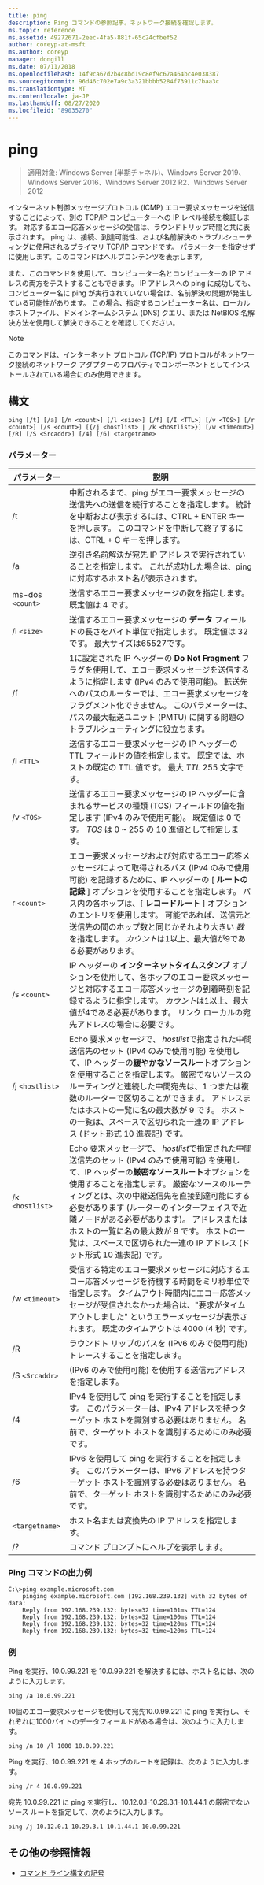 ```yaml
---
title: ping
description: Ping コマンドの参照記事。ネットワーク接続を確認します。
ms.topic: reference
ms.assetid: 49272671-2eec-4fa5-881f-65c24cfbef52
author: coreyp-at-msft
ms.author: coreyp
manager: dongill
ms.date: 07/11/2018
ms.openlocfilehash: 14f9ca67d2b4c8bd19c8ef9c67a464bc4e038387
ms.sourcegitcommit: 96d46c702e7a9c3a321bbbb5284f73911c7baa3c
ms.translationtype: MT
ms.contentlocale: ja-JP
ms.lasthandoff: 08/27/2020
ms.locfileid: "89035270"
---
```

# <a name="ping"></a>ping

> 適用対象: Windows Server (半期チャネル)、Windows Server 2019、Windows Server 2016、Windows Server 2012 R2、Windows Server 2012

インターネット制御メッセージプロトコル (ICMP) エコー要求メッセージを送信することによって、別の TCP/IP コンピューターへの IP レベル接続を検証します。 対応するエコー応答メッセージの受信は、ラウンドトリップ時間と共に表示されます。 ping は、接続、到達可能性、および名前解決のトラブルシューティングに使用されるプライマリ TCP/IP コマンドです。 パラメーターを指定せずに使用します。このコマンドはヘルプコンテンツを表示します。

また、このコマンドを使用して、コンピューター名とコンピューターの IP アドレスの両方をテストすることもできます。 IP アドレスへの ping に成功しても、コンピューター名に ping が実行されていない場合は、名前解決の問題が発生している可能性があります。 この場合、指定するコンピューター名は、ローカルホストファイル、ドメインネームシステム (DNS) クエリ、または NetBIOS 名解決方法を使用して解決できることを確認してください。

> [!NOTE]
> このコマンドは、インターネット プロトコル (TCP/IP) プロトコルがネットワーク接続のネットワーク アダプターのプロパティでコンポーネントとしてインストールされている場合にのみ使用できます。

## <a name="syntax"></a>構文

```
ping [/t] [/a] [/n <count>] [/l <size>] [/f] [/I <TTL>] [/v <TOS>] [/r <count>] [/s <count>] [{/j <hostlist> | /k <hostlist>}] [/w <timeout>] [/R] [/S <Srcaddr>] [/4] [/6] <targetname>
```

### <a name="parameters"></a>パラメーター

| パラメーター | 説明 |
|--|--|
| /t | 中断されるまで、ping がエコー要求メッセージの送信先への送信を続行することを指定します。 統計を中断および表示するには、CTRL + ENTER キーを押します。 このコマンドを中断して終了するには、CTRL + C キーを押します。 |
| /a | 逆引き名前解決が宛先 IP アドレスで実行されていることを指定します。 これが成功した場合は、ping に対応するホスト名が表示されます。 |
| ms-dos `<count>` | 送信するエコー要求メッセージの数を指定します。 既定値は 4 です。 |
| /l `<size>` | 送信するエコー要求メッセージの **データ** フィールドの長さをバイト単位で指定します。 既定値は 32 です。 最大サイズは65527です。 |
| /f | 1に設定された IP ヘッダーの **Do Not Fragment** フラグを使用して、エコー要求メッセージを送信するように指定します (IPv4 のみで使用可能)。 転送先へのパスのルーターでは、エコー要求メッセージをフラグメント化できません。 このパラメーターは、パスの最大転送ユニット (PMTU) に関する問題のトラブルシューティングに役立ちます。 |
| /I `<TTL>` | 送信するエコー要求メッセージの IP ヘッダーの TTL フィールドの値を指定します。 既定では、ホストの既定の TTL 値です。 最大 *TTL* 255 文字です。 |
| /v `<TOS>` | 送信するエコー要求メッセージの IP ヘッダーに含まれるサービスの種類 (TOS) フィールドの値を指定します (IPv4 のみで使用可能)。 既定値は 0 です。 *TOS* は 0 ~ 255 の 10 進値として指定します。 |
| r `<count>` | エコー要求メッセージおよび対応するエコー応答メッセージによって取得されるパス (IPv4 のみで使用可能) を記録するために、IP ヘッダーの [ **ルートの記録** ] オプションを使用することを指定します。 パス内の各ホップは、[ **レコードルート** ] オプションのエントリを使用します。 可能であれば、送信元と送信先の間のホップ数と同じかそれより大きい *数* を指定します。 *カウント*は1以上、最大値が9である必要があります。 |
| /s `<count>` | IP ヘッダーの **インターネットタイムスタンプ** オプションを使用して、各ホップのエコー要求メッセージと対応するエコー応答メッセージの到着時刻を記録するように指定します。 *カウント*は1以上、最大値が4である必要があります。 リンク ローカルの宛先アドレスの場合に必要です。 |
| /j `<hostlist>` | Echo 要求メッセージで、 *hostlist*で指定された中間送信先のセット (IPv4 のみで使用可能) を使用して、IP ヘッダーの**緩やかなソースルート**オプションを使用することを指定します。 厳密でないソースのルーティングと連続した中間宛先は、1 つまたは複数のルーターで区切ることができます。 アドレスまたはホストの一覧に名の最大数が 9 です。 ホストの一覧は、スペースで区切られた一連の IP アドレス (ドット形式 10 進表記) です。 |
| /k `<hostlist>` | Echo 要求メッセージで、 *hostlist*で指定された中間送信先のセット (IPv4 のみで使用可能) を使用して、IP ヘッダーの**厳密なソースルート**オプションを使用することを指定します。 厳密なソースのルーティングとは、次の中継送信先を直接到達可能にする必要があります (ルーターのインターフェイスで近隣ノードがある必要があります)。 アドレスまたはホストの一覧に名の最大数が 9 です。 ホストの一覧は、スペースで区切られた一連の IP アドレス (ドット形式 10 進表記) です。 |
| /w `<timeout>` | 受信する特定のエコー要求メッセージに対応するエコー応答メッセージを待機する時間をミリ秒単位で指定します。 タイムアウト時間内にエコー応答メッセージが受信されなかった場合は、"要求がタイムアウトしました" というエラーメッセージが表示されます。 既定のタイムアウトは 4000 (4 秒) です。 |
| /R | ラウンドト リップのパスを (IPv6 のみで使用可能) トレースすることを指定します。 |
| /S `<Srcaddr>` | (IPv6 のみで使用可能) を使用する送信元アドレスを指定します。 |
| /4 | IPv4 を使用して ping を実行することを指定します。 このパラメーターは、IPv4 アドレスを持つターゲット ホストを識別する必要はありません。 名前で、ターゲット ホストを識別するためにのみ必要です。 |
| /6 | IPv6 を使用して ping を実行することを指定します。 このパラメーターは、IPv6 アドレスを持つターゲット ホストを識別する必要はありません。 名前で、ターゲット ホストを識別するためにのみ必要です。 |
| `<targetname>` | ホスト名または変換先の IP アドレスを指定します。 |
| /? | コマンド プロンプトにヘルプを表示します。 |

### <a name="example-of-the-ping-command-output"></a>Ping コマンドの出力例

```
C:\>ping example.microsoft.com
    pinging example.microsoft.com [192.168.239.132] with 32 bytes of data:
    Reply from 192.168.239.132: bytes=32 time=101ms TTL=124
    Reply from 192.168.239.132: bytes=32 time=100ms TTL=124
    Reply from 192.168.239.132: bytes=32 time=120ms TTL=124
    Reply from 192.168.239.132: bytes=32 time=120ms TTL=124
```

### <a name="examples"></a>例

Ping を実行、10.0.99.221 を 10.0.99.221 を解決するには、ホスト名には、次のように入力します。

```
ping /a 10.0.99.221
```

10個のエコー要求メッセージを使用して宛先10.0.99.221 に ping を実行し、それぞれに1000バイトのデータフィールドがある場合は、次のように入力します。

```
ping /n 10 /l 1000 10.0.99.221
```

Ping を実行、10.0.99.221 を 4 ホップのルートを記録は、次のように入力します。

```
ping /r 4 10.0.99.221
```

宛先 10.0.99.221 に ping を実行し、10.12.0.1-10.29.3.1-10.1.44.1 の厳密でないソース ルートを指定して、次のように入力します。

```
ping /j 10.12.0.1 10.29.3.1 10.1.44.1 10.0.99.221
```

## <a name="additional-references"></a>その他の参照情報

- [コマンド ライン構文の記号](command-line-syntax-key.md)
